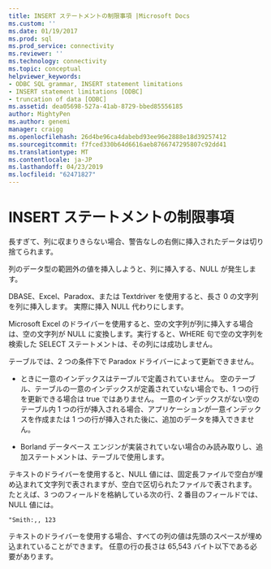 ```yaml
---
title: INSERT ステートメントの制限事項 |Microsoft Docs
ms.custom: ''
ms.date: 01/19/2017
ms.prod: sql
ms.prod_service: connectivity
ms.reviewer: ''
ms.technology: connectivity
ms.topic: conceptual
helpviewer_keywords:
- ODBC SQL grammar, INSERT statement limitations
- INSERT statement limitations [ODBC]
- truncation of data [ODBC]
ms.assetid: dea05698-527a-41ab-8729-bbed85556185
author: MightyPen
ms.author: genemi
manager: craigg
ms.openlocfilehash: 26d4be96ca4dabebd93ee96e2888e18d39257412
ms.sourcegitcommit: f7fced330b64d6616aeb8766747295807c92dd41
ms.translationtype: MT
ms.contentlocale: ja-JP
ms.lasthandoff: 04/23/2019
ms.locfileid: "62471827"
---
```

# <a name="insert-statement-limitations"></a>INSERT ステートメントの制限事項
長すぎて、列に収まりきらない場合、警告なしの右側に挿入されたデータは切り捨てられます。  
  
 列のデータ型の範囲外の値を挿入しようと、列に挿入する、NULL が発生します。  
  
 DBASE、Excel、Paradox、または Textdriver を使用すると、長さ 0 の文字列を列に挿入します。 実際に挿入 NULL 代わりにします。  
  
 Microsoft Excel のドライバーを使用すると、空の文字列が列に挿入する場合は、空の文字列が NULL に変換します。実行すると、WHERE 句で空の文字列を検索した SELECT ステートメントは、その列には成功しません。  
  
 テーブルでは、2 つの条件下で Paradox ドライバーによって更新できません。  
  
-   ときに一意のインデックスはテーブルで定義されていません。 空のテーブル、テーブルの一意のインデックスが定義されていない場合でも、1 つの行を更新できる場合は true ではありません。 一意のインデックスがない空のテーブル内 1 つの行が挿入される場合、アプリケーションが一意インデックスを作成または 1 つの行が挿入された後に、追加のデータを挿入できません。  
  
-   Borland データベース エンジンが実装されていない場合のみ読み取りし、追加ステートメントは、テーブルで使用します。  
  
 テキストのドライバーを使用すると、NULL 値には、固定長ファイルで空白が埋め込まれて文字列で表されますが、空白で区切られたファイルで表されます。 たとえば、3 つのフィールドを格納している次の行、2 番目のフィールドでは、NULL 値には。  
  
```  
"Smith:,, 123  
```  
  
 テキストのドライバーを使用する場合、すべての列の値は先頭のスペースが埋め込まれていることができます。 任意の行の長さは 65,543 バイト以下である必要があります。
